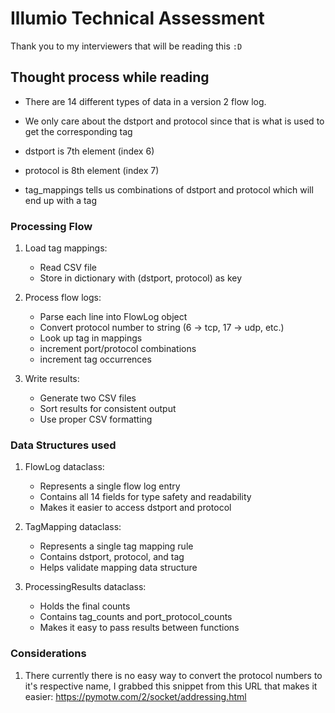 # **Illumio Technical Assessment**

Thank you to my interviewers that will be reading this `:D`

## Thought process while reading

* There are 14 different types of data in a version 2 flow log.

* We only care about the dstport and protocol since that is what is used to get the corresponding tag

* dstport is 7th element (index 6)
* protocol is 8th element (index 7)

* tag_mappings tells us combinations of dstport and protocol which will end up with a tag

### **Processing Flow**

1. Load tag mappings:
   * Read CSV file
   * Store in dictionary with (dstport, protocol) as key

2. Process flow logs:
   * Parse each line into FlowLog object
   * Convert protocol number to string (6 -> tcp, 17 -> udp, etc.)
   * Look up tag in mappings
   * increment port/protocol combinations
   * increment tag occurrences

3. Write results:
   * Generate two CSV files
   * Sort results for consistent output
   * Use proper CSV formatting

### Data Structures used

1. FlowLog dataclass:
   * Represents a single flow log entry
   * Contains all 14 fields for type safety and readability
   * Makes it easier to access dstport and protocol

2. TagMapping dataclass:
   * Represents a single tag mapping rule
   * Contains dstport, protocol, and tag
   * Helps validate mapping data structure

3. ProcessingResults dataclass:
   * Holds the final counts
   * Contains tag_counts and port_protocol_counts
   * Makes it easy to pass results between functions
  
  ### Considerations
  
  1. There currently there is no easy way to convert the protocol numbers to it's respective name,
I grabbed this snippet from this URL that makes it easier: <https://pymotw.com/2/socket/addressing.html>
